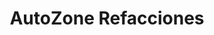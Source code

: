 ---
title: "AutoZone Refacciones"
url: /tepeji-del-rio-de-ocampo/autozone-refacciones/
shop: piezas de automóviles
---